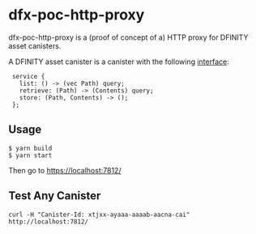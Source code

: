 # dfx-poc-http-proxy

dfx-poc-http-proxy is a (proof of concept of a) HTTP proxy for DFINITY asset canisters.

A DFINITY asset canister is a canister with the following [interface](https://github.com/dfinity/candid/blob/master/spec/Candid.md):

```
 service {
   list: () -> (vec Path) query;
   retrieve: (Path) -> (Contents) query;
   store: (Path, Contents) -> ();
 };
 ```

## Usage

```
$ yarn build
$ yarn start
```

Then go to [https://localhost:7812/](https://localhost:7812/)

## Test Any Canister

```
curl -H "Canister-Id: xtjxx-ayaaa-aaaab-aacna-cai" http://localhost:7812/
```
